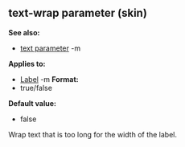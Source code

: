 ## text-wrap parameter (skin)
**See also:**
*   [text parameter](/ref/%7Bskin%7D/param/text.md) -m
<!-- -->
**Applies to:**
*   [Label](/ref/%7Bskin%7D/control/label.md) -m<!-- -->
**Format:**
*   true/false
<!-- -->
**Default value:**
*   false


Wrap text that is too long for the width of the label.